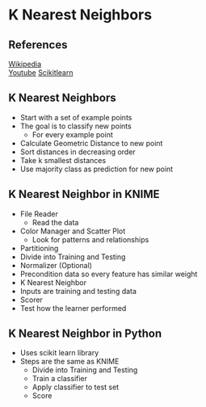 # K Nearest Neighbors
 
## References

[Wikipedia](https://en.wikipedia.org/wiki/K-nearest_neighbors_algorithm)  
[Youtube](https://www.youtube.com/watch?v=UqYde-LULfs)
[Scikitlearn](https://scikit-learn.org/stable/modules/generated/sklearn.neighbors.KNeighborsClassifier.html)  

## K Nearest Neighbors
* Start with a set of example points  
* The goal is to classify new points  
  * For every example point  
* Calculate Geometric Distance to new point  
* Sort distances in decreasing order  
* Take k smallest distances  
* Use majority class as prediction for new point   

## K Nearest Neighbor in KNIME  

* File Reader  
  * Read the data
* Color Manager and Scatter Plot  
  * Look for patterns and relationships  
*  Partitioning  
  * Divide into Training and Testing  
*  Normalizer (Optional)  
  * Precondition data so every feature has similar weight  
*  K Nearest Neighbor 
  * Inputs are training and testing data  
*  Scorer  
  * Test how the learner performed  

## K Nearest Neighbor in Python  

* Uses scikit learn library
* Steps are the same as KNIME
  * Divide into Training and Testing
  * Train a classifier
  * Apply classifier to test set
  * Score

